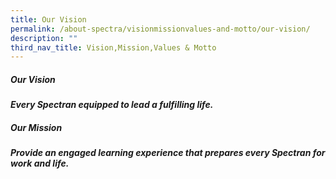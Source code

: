 ```yaml
---
title: Our Vision
permalink: /about-spectra/visionmissionvalues-and-motto/our-vision/
description: ""
third_nav_title: Vision,Mission,Values & Motto
---
```

##### **Our Vision**

<b>*Every Spectran equipped to lead a fulfilling life.*</b>&nbsp;

##### **Our Mission**

<b>*Provide an engaged learning experience that prepares every Spectran for work and life.*</b>